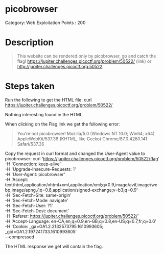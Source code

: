 # picobrowser
Category: Web Exploitation
Points  : 200

# Description
> This website can be rendered only by picobrowser, go and catch the flag! https://jupiter.challenges.picoctf.org/problem/50522/ (link) or http://jupiter.challenges.picoctf.org:50522

# Steps taken

Run the following to get the HTML file:
    curl https://jupiter.challenges.picoctf.org/problem/50522/
    
Nothing interesting found in the HTML.

When clicking on the Flag link we get the following error:

>You're not picobrowser! Mozilla/5.0 (Windows NT 10.0; Win64; x64) AppleWebKit/537.36 (KHTML, like Gecko) Chrome/87.0.4280.141 Safari/537.36

Copy the request in curl format and changed the User-Agent value to picobrowser:
    curl 'https://jupiter.challenges.picoctf.org/problem/50522/flag' \
      -H 'Connection: keep-alive' \
      -H 'Upgrade-Insecure-Requests: 1' \
      -H 'User-Agent: picobrowser' \
      -H 'Accept: text/html,application/xhtml+xml,application/xml;q=0.9,image/avif,image/webp,image/apng,*/*;q=0.8,application/signed-exchange;v=b3;q=0.9' \
      -H 'Sec-Fetch-Site: same-origin' \
      -H 'Sec-Fetch-Mode: navigate' \
      -H 'Sec-Fetch-User: ?1' \
      -H 'Sec-Fetch-Dest: document' \
      -H 'Referer: https://jupiter.challenges.picoctf.org/problem/50522/' \
      -H 'Accept-Language: en-CA,en;q=0.9,en-GB;q=0.8,en-US;q=0.7,fr;q=0.6' \
      -H 'Cookie: _ga=GA1.2.2132573795.1610993605; _gid=GA1.2.197241733.1610993605' \
      --compressed
      
The HTML response we get will contain the flag.
